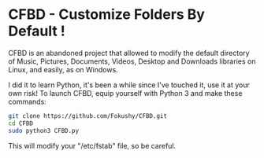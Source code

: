 # CFBD - Customize Folders By Default !

CFBD is an abandoned project that allowed to modify the default directory of Music, Pictures, Documents, Videos, Desktop and Downloads libraries on Linux, and easily, as on Windows.

I did it to learn Python, it's been a while since I've touched it, use it at your own risk!
To launch CFBD, equip yourself with Python 3 and make these commands:
```sh
git clone https://github.com/Fokushy/CFBD.git
cd CFBD
sudo python3 CFBD.py
```
This will modify your "/etc/fstab" file, so be careful.
